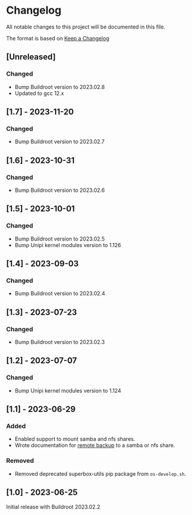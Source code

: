 # Changelog

All notable changes to this project will be documented in this file.

The format is based on [Keep a Changelog](https://keepachangelog.com/en/1.0.0/)

## [Unreleased]

### Changed

- Bump Buildroot version to 2023.02.8
- Updated to gcc 12.x

## [1.7] - 2023-11-20

### Changed

- Bump Buildroot version to 2023.02.7

## [1.6] - 2023-10-31

### Changed

- Bump Buildroot version to 2023.02.6

## [1.5] - 2023-10-01

### Changed

- Bump Buildroot version to 2023.02.5
- Bump Unipi kernel modules version to 1.126

## [1.4] - 2023-09-03

### Changed

- Bump Buildroot version to 2023.02.4

## [1.3] - 2023-07-23

### Changed

- Bump Buildroot version to 2023.02.3

## [1.2] - 2023-07-07

### Changed

- Bump Unipi kernel modules version to 1.124

## [1.1] - 2023-06-29

### Added

- Enabled support to mount samba and nfs shares.
- Wrote documentation for [remote backup](docs/backup-config.md) to a samba or nfs share.

### Removed

- Removed deprecated superbox-utils pip package from `os-develop.sh`.

## [1.0] - 2023-06-25

Initial release with Buildroot 2023.02.2
